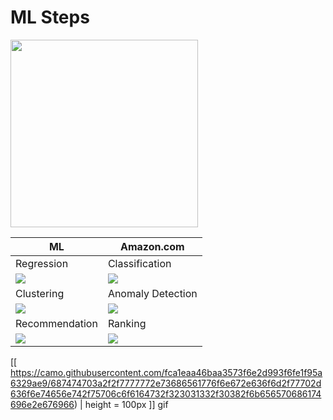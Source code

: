 # ML Steps

<img src="https://i.imgur.com/j8tBtXn.png" height="300" />

| ML          | Amazon.com |
|-------------|------------|
|Regression | Classification|
|![](https://i.imgur.com/KjjyT4G.png)|![](https://i.imgur.com/nQ7LwAv.png)|
|Clustering | Anomaly Detection|
|![](https://i.imgur.com/E0eqwG3.png)|![](https://i.imgur.com/rPZqT3d.png)|
|Recommendation | Ranking |
|![](https://i.imgur.com/HJfxaoM.png)|![](https://i.imgur.com/99DE4ua.png)|

[[ https://camo.githubusercontent.com/fca1eaa46baa3573f6e2d993f6fe1f95a6329ae9/687474703a2f2f7777772e73686561776f6e672e636f6d2f77702d636f6e74656e742f75706c6f6164732f323031332f30382f6b656570686174696e2e676966) | height = 100px ]]
gif
